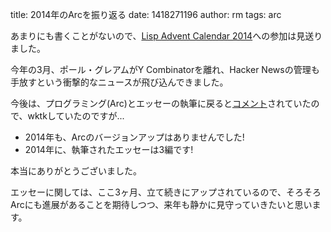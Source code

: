 title: 2014年のArcを振り返る
date: 1418271196
author: rm
tags: arc

あまりにも書くことがないので、[Lisp Advent Calendar 2014](http://qiita.com/advent-calendar/2014/lisp "Lisp Advent Calendar 2014 - Qiita")への参加は見送りました。

今年の3月、ポール・グレアムがY Combinatorを離れ、Hacker Newsの管理も手放すという衝撃的なニュースが飛び込んできました。

今後は、プログラミング(Arc)とエッセーの執筆に戻ると[コメント](https://news.ycombinator.com/item?id=7493891 "What I was doing before I started YC: writing and programming. | Hacker News")されていたので、wktkしていたのですが...

- 2014年も、Arcのバージョンアップはありませんでした!
- 2014年に、執筆されたエッセーは3編です!

本当にありがとうございました。

エッセーに関しては、ここ3ヶ月、立て続きにアップされているので、そろそろArcにも進展があることを期待しつつ、来年も静かに見守っていきたいと思います。
